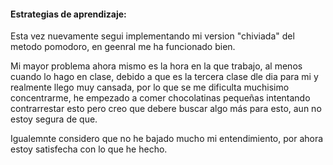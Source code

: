 #### Estrategias de aprendizaje:

Esta vez nuevamente segui implementando mi version "chiviada" del metodo pomodoro, en geenral me ha funcionado bien.

Mi mayor problema ahora mismo es la hora en la que trabajo, al menos cuando lo hago en clase, debido a que es la tercera clase dle dia para mi y realmente llego muy cansada, por lo que se me dificulta muchisimo concentrarme, he empezado a comer chocolatinas pequeñas intentando contrarrestar esto pero creo que debere buscar algo más para esto, aun no estoy segura de que.

Igualemnte considero que no he bajado mucho mi entendimiento, por ahora estoy satisfecha con lo que he hecho.
